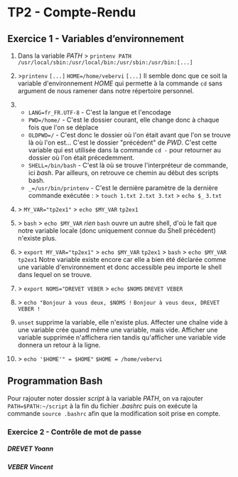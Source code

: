 # TP2 - Compte-Rendu

## Exercice 1 - Variables d’environnement

1. Dans la variable *PATH*
\> `printenv PATH`
`/usr/local/sbin:/usr/local/bin:/usr/sbin:/usr/bin:[...]`

2. \>`printenv`
`[...]`
`HOME=/home/vebervi`
`[...]`
Il semble donc que ce soit la variable d'environnement *HOME* qui permette à la commande `cd` sans argument de nous ramener dans notre répertoire personnel.

3. - `LANG=fr_FR.UTF-8` - C'est la langue et l'encodage
	- `PWD=/home/` - C'est le dossier courant, elle change donc à chaque fois que l'on se déplace
	- `OLDPWD=/` - C'est donc le dossier où l'on était avant que l'on se trouve là où l'on est... C'est le dossier "précédent" de *PWD*. C'est cette variable qui est utilisée dans la commande `cd -` pour retourner au dossier où l'on était précedemment.
	- `SHELL=/bin/bash` - C'est là où se trouve l'interpréteur de commande, ici *bash*. Par ailleurs, on retrouve ce chemin au début des scripts bash.
	- `_=/usr/bin/printenv` - C'est le dernière paramètre de la dernière commande exécutée : 
	\> `touch 1.txt 2.txt 3.txt`
	\> `echo $_`
	`3.txt`

4. \> `MY_VAR="tp2ex1"`
\> `echo $MY_VAR`
`tp2ex1`

5. \> `bash`
\> `echo $MY_VAR`
*rien*
`bash` ouvre un autre shell, d'où le fait que notre variable locale (donc uniquement connue du Shell précédent) n'existe plus.

6. \> `export MY_VAR="tp2ex1"`
\> `echo $MY_VAR`
`tp2ex1`
\> `bash`
\> `echo $MY_VAR`
`tp2ex1`
Notre variable existe encore car elle a bien été déclarée comme une variable d'environnement et donc accessible peu importe le shell dans lequel on se trouve.

7. \> `export NOMS="DREVET VEBER`
\> `echo $NOMS`
`DREVET VEBER`

8. \> `echo "Bonjour à vous deux, $NOMS !`
`Bonjour à vous deux, DREVET VEBER !`

9. `unset` supprime la variable, elle n'existe plus. Affecter une chaîne vide à une variable crée quand même une variable, mais vide. Afficher une variable supprimée n'affichera rien tandis qu'afficher une variable vide donnera un retour à la ligne.

10. \> `echo '$HOME'" = $HOME"`
`$HOME = /home/vebervi`

## Programmation Bash

Pour rajouter noter dossier *script* à la variable *PATH*, on va rajouter `PATH=$PATH:~/script` à la fin du fichier *.bashrc* puis on exécute la commande `source .bashrc` afin que la modification soit prise en compte.

### Exercice 2 - Contrôle de mot de passe

##### DREVET Yoann
##### VEBER Vincent
